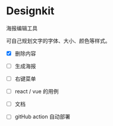 # Designkit

海报编辑工具

可自己规划文字的字体、大小、颜色等样式。

- [x] 删除内容

- [ ] 生成海报

- [ ] 右键菜单

- [ ] react / vue 的用例

- [ ] 文档

- [ ] gitHub action 自动部署
